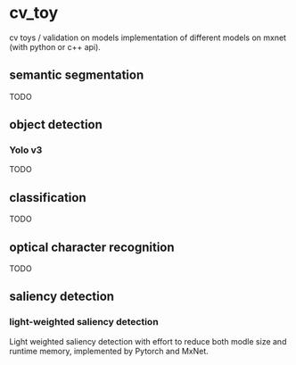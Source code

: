 # cv_toy
cv toys / validation on models
implementation of different models on mxnet (with python or c++ api).

## semantic segmentation

TODO

## object detection

### Yolo v3

TODO

## classification

TODO

## optical character recognition

TODO

## saliency detection

### light-weighted saliency detection

Light weighted saliency detection with effort to reduce both modle size and runtime memory, implemented by Pytorch and MxNet.

